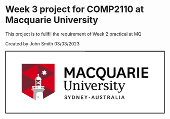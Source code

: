 # Week 3 project for COMP2110 at Macquarie University
This project is to fullfil the requirement of Week 2 practical at MQ

Created by John Smith 03/03/2023

![MQ logo](MQ_INT_HOR_RGB_POS.png)
